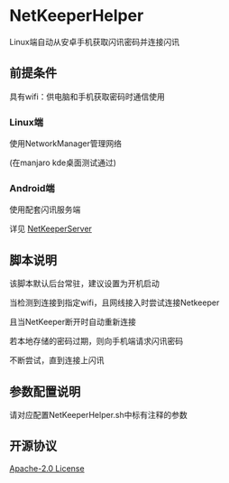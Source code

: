 # NetKeeperHelper
Linux端自动从安卓手机获取闪讯密码并连接闪讯

## 前提条件

具有wifi：供电脑和手机获取密码时通信使用

### Linux端

使用NetworkManager管理网络

(在manjaro kde桌面测试通过)

### Android端

使用配套闪讯服务端

详见 [NetKeeperServer](https://github.com/BeckXuan/NetKeeperServer)

## 脚本说明

该脚本默认后台常驻，建议设置为开机启动

当检测到连接到指定wifi，且网线接入时尝试连接Netkeeper

且当NetKeeper断开时自动重新连接

若本地存储的密码过期，则向手机端请求闪讯密码

不断尝试，直到连接上闪讯

## 参数配置说明

请对应配置NetKeeperHelper.sh中标有注释的参数

## 开源协议

[Apache-2.0 License](https://github.com/BeckXuan/NetKeeperServer/blob/main/LICENSE)


